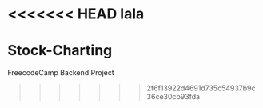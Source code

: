 <<<<<<< HEAD
lala
=======
# Stock-Charting
FreecodeCamp Backend Project
>>>>>>> 2f6f13922d4691d735c54937b9c36ce30cb93fda
